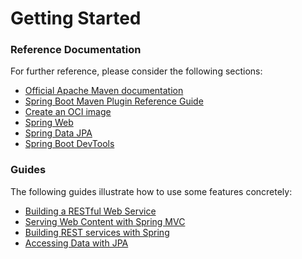 # Getting Started

### Reference Documentation
For further reference, please consider the following sections:

* [Official Apache Maven documentation](https://maven.apache.org/guides/index.html)
* [Spring Boot Maven Plugin Reference Guide](https://docs.spring.io/spring-boot/docs/3.0.10/maven-plugin/reference/html/)
* [Create an OCI image](https://docs.spring.io/spring-boot/docs/3.0.10/maven-plugin/reference/html/#build-image)
* [Spring Web](https://docs.spring.io/spring-boot/docs/3.0.10/reference/htmlsingle/index.html#web)
* [Spring Data JPA](https://docs.spring.io/spring-boot/docs/3.0.10/reference/htmlsingle/index.html#data.sql.jpa-and-spring-data)
* [Spring Boot DevTools](https://docs.spring.io/spring-boot/docs/3.0.10/reference/htmlsingle/index.html#using.devtools)

### Guides
The following guides illustrate how to use some features concretely:

* [Building a RESTful Web Service](https://spring.io/guides/gs/rest-service/)
* [Serving Web Content with Spring MVC](https://spring.io/guides/gs/serving-web-content/)
* [Building REST services with Spring](https://spring.io/guides/tutorials/rest/)
* [Accessing Data with JPA](https://spring.io/guides/gs/accessing-data-jpa/)

